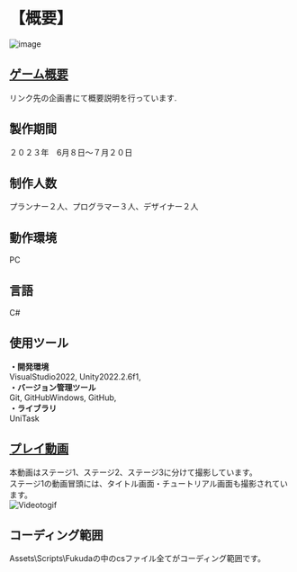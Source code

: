 # 【概要】 
![image](https://github.com/Fuku-hiro112/AL-HARAB/assets/134264092/47c1f2da-894a-4a25-b7d0-c0501a2b1e6f)  
## [ゲーム概要](https://drive.google.com/drive/folders/1aJuk6leiP-KqE3fRmX9zIGPliDWnxC-U)  
リンク先の企画書にて概要説明を行っています.  
  
## 製作期間   
２０２３年　6月８日～７月２０日  
  
## 制作人数  
プランナー２人、プログラマー３人、デザイナー２人  
  
## 動作環境  
PC  
  
## 言語  
C#  
  
## 使用ツール    
**・開発環境**   
VisualStudio2022, Unity2022.2.6f1,  
**・バージョン管理ツール**  
Git, GitHubWindows, GitHub,  
**・ライブラリ**  
UniTask  
  
## [プレイ動画](https://drive.google.com/drive/folders/1ODkzsM5aIC6EpttxeOQDj6LvzTHybld8)   
本動画はステージ1、ステージ2、ステージ3に分けて撮影しています。  
ステージ1の動画冒頭には、タイトル画面・チュートリアル画面も撮影されています。  
 ![Videotogif](https://github.com/Fuku-hiro112/AL-HARAB/assets/134264092/84bd2fc4-a9f5-4e69-ab4b-de26ffc23e50)  
  
## コーディング範囲  
Assets\Scripts\Fukudaの中のcsファイル全てがコーディング範囲です。  
